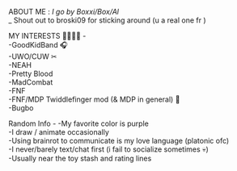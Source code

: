 ABOUT ME  :        _I go by Boxxi/Box/Al_      
                 _
                     Shout out to broski09 for sticking around (u a real one fr )

MY INTERESTS 🤑🤑🤑👅 -                                                        
-GoodKidBand 🎧                               
-UWO/CUW ✂        
-NEAH                         
-Pretty Blood            
-MadCombat              
-FNF            
-FNF/MDP Twiddlefinger mod (& MDP in general) 👅     
-Bugbo      


Random Info -
-My favorite color is purple         
-I draw / animate occasionally        
-Using brainrot to communicate is my love language  (platonic ofc)         
-I never/barely text/chat first (i fail to socialize sometimes 💀)        
-Usually near the toy stash and rating lines        
